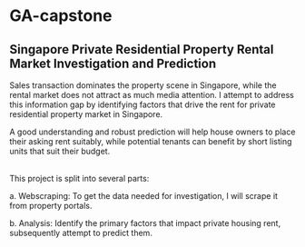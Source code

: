 # GA-capstone
## Singapore Private Residential Property Rental Market Investigation and Prediction
Sales transaction dominates the property scene in Singapore, while the rental market does not attract as much media attention. I attempt to address this information gap by identifying factors that drive the rent for private residential property market in Singapore.

A good understanding and robust prediction will help house owners to place their asking rent suitably, while potential tenants can benefit by short listing units that suit their budget.<p>
<br>
This project is split into several parts:<p>
a. Webscraping: To get the data needed for investigation, I will scrape it from property portals.<p>
b. Analysis: Identify the primary factors that impact private housing rent, subsequently attempt to predict them.
